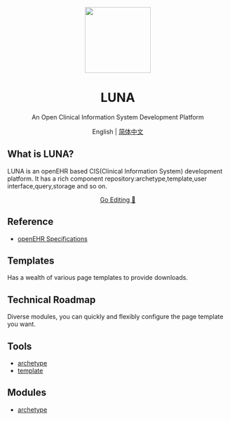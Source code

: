 <p align="center">
  <a href="http://landing.ant.design">
    <img width="150px" height="150px" src="https://gw.alipayobjects.com/zos/rmsportal/hSYPdZJwZeXAgfkktcEu.svg"/>
  </a>
</p>
<h1 align="center">LUNA</h1>

<div align="center">
  

An Open Clinical Information System Development Platform


</div>

<div align="center">English | <a href="./README-zh_CN.md">简体中文</a></div>

## What is LUNA?

LUNA is an openEHR based CIS(Clinical Information System) development platform. It has a rich component repository:archetype,template,user interface,query,storage and so on.

<div align="center">
  <a href="https://landing.ant.design/edit">Go Editing 📝</a>
</div>

## Reference

- [openEHR Specifications](https://specifications.openehr.org/)

## Templates

Has a wealth of various page templates to provide downloads.


## Technical Roadmap

Diverse modules, you can quickly and flexibly configure the page template you want.

## Tools 

- [archetype](https://github.com/ant-motion/ant-motion-dva-cli-example)
- [template](https://github.com/ant-motion/ant-motion-dva-cli-example)

## Modules 

- [archetype](https://github.com/ant-motion/ant-motion-dva-cli-example)
